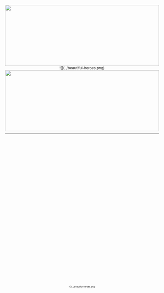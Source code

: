 <div align=center>
  <img width=100% height=200 src="../empty.gif">
  <sup>![](../beautiful-heroes.png)
  <sup><sup><img width=100% height=200 src="../empty.gif">

---

<div align=center>
  <img width=0 height=500 src="../empty.gif">
  <sup>![](../beautiful-heroes.png)
  <sup><sup><img width=100% height=0 src="../empty.gif"><img width=0 height=200 src="../empty.gif">
